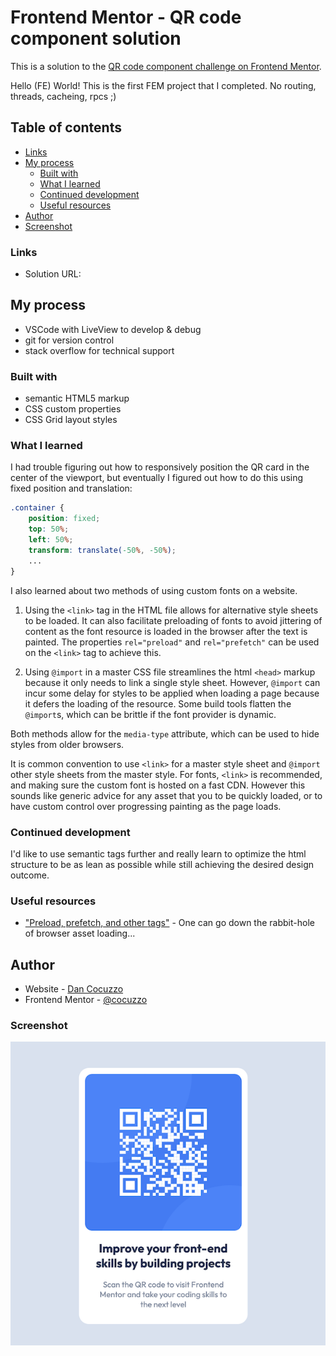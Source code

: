 # Frontend Mentor - QR code component solution

This is a solution to the [QR code component challenge on Frontend Mentor](https://www.frontendmentor.io/challenges/qr-code-component-iux_sIO_H).

Hello (FE) World! This is the first FEM project that I completed. No routing, threads, cacheing, rpcs ;)

## Table of contents

- [Links](#links)
- [My process](#my-process)
  - [Built with](#built-with)
  - [What I learned](#what-i-learned)
  - [Continued development](#continued-development)
  - [Useful resources](#useful-resources)
- [Author](#author)
- [Screenshot](#screenshot)

### Links

- Solution URL: [](https://github.com/cocuzzo/FEM-qr-code-component)

## My process
- VSCode with LiveView to develop & debug
- git for version control
- stack overflow for technical support

### Built with

- semantic HTML5 markup
- CSS custom properties
- CSS Grid layout styles

### What I learned

I had trouble figuring out how to responsively position the QR card in the center of the viewport, but eventually I figured out how to do this using fixed position and translation:

```css
.container {
    position: fixed;
    top: 50%;
    left: 50%;
    transform: translate(-50%, -50%);
    ...
}
```

I also learned about two methods of using custom fonts on a website.

1. Using the ```<link>``` tag in the HTML file allows for alternative style sheets to be loaded. It can also facilitate preloading of fonts to avoid jittering of content as the font resource is loaded in the browser after the text is painted. The properties ```rel="preload"``` and ```rel="prefetch"``` can be used on the ```<link>``` tag to achieve this. 

2. Using ```@import``` in a master CSS file streamlines the html ```<head>``` markup because it only needs to link a single style sheet. However, ```@import``` can incur some delay for styles to be applied when loading a page because it defers the loading of the resource. Some build tools flatten the ```@import```s, which can be brittle if the font provider is dynamic.

Both methods allow for the ```media-type``` attribute, which can be used to hide styles from older browsers.

It is common convention to use ```<link>``` for a master style sheet and ```@import``` other style sheets from the master style. For fonts, ```<link>``` is recommended, and making sure the custom font is hosted on a fast CDN. However this sounds like generic advice for any asset that you to be quickly loaded, or to have custom control over progressing painting as the page loads.

### Continued development

I'd like to use semantic tags further and really learn to optimize the html structure to be as lean as possible while still achieving the desired design outcome.

### Useful resources

- ["Preload, prefetch, and other <link> tags"](https://3perf.com/blog/link-rels/) - One can go down the rabbit-hole of browser asset loading...

## Author

- Website - [Dan Cocuzzo](https://www.danc.bike)
- Frontend Mentor - [@cocuzzo](https://www.frontendmentor.io/profile/cocuzzo)

### Screenshot

!["qr-code-screenshot"](./screenshot.png)
